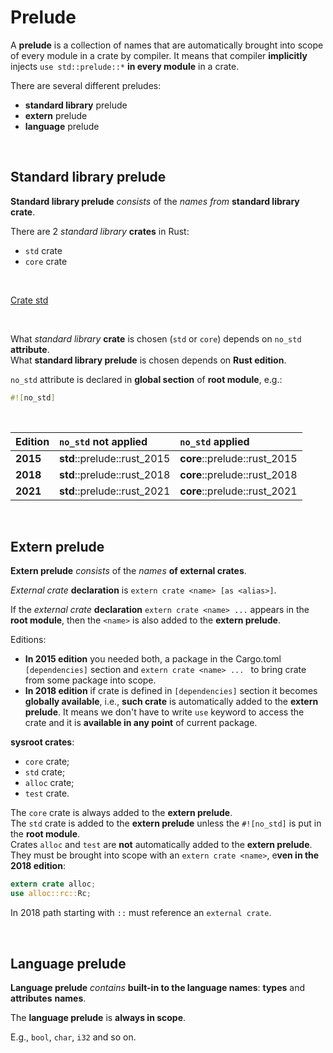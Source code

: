 # Prelude
A **prelude** is a collection of names that are automatically brought into scope of every module in a crate by compiler. It means that compiler **implicitly** injects ``use std::prelude::*`` **in every module** in a crate.

There are several different preludes:
- **standard library** prelude
- **extern** prelude
- **language** prelude

<br>

## Standard library prelude
**Standard library prelude** *consists* of the *names from* **standard library crate**.<br>

There are 2 *standard library* **crates** in Rust: 
- ``std`` crate
- ``core`` crate

<br>

[Crate std](https://doc.rust-lang.org/std/index.html)

<br>

What *standard library* **crate** is chosen (``std`` or ``core``) depends on ``no_std`` **attribute**.<br>
What **standard library prelude** is chosen depends on **Rust edition**.<br>

``no_std`` attribute is declared in **global section** of **root module**, e.g.:
```Rust
#![no_std]
```

<br>

|**Edition**|``no_std`` **not** applied|``no_std`` applied|
|:------|:-----------------|:-------------|
|**2015**|**std**::prelude::rust_2015|**core**::prelude::rust_2015|
|**2018**|**std**::prelude::rust_2018|**core**::prelude::rust_2018|
|**2021**|**std**::prelude::rust_2021|**core**::prelude::rust_2021|

<br>

## Extern prelude
**Extern prelude** *consists* of the *names* **of external crates**.<br>

*External crate* **declaration** is ``extern crate <name> [as <alias>]``.<br>

If the *external crate* **declaration** ``extern crate <name> ...`` appears in the **root module**, then the ``<name>`` is also added to the **extern prelude**.<br>

Editions:
- **In 2015 edition** you needed both, a package in the Cargo.toml ``[dependencies]`` section and ``extern crate <name> ... `` to bring crate from some package into scope.
- **In 2018 edition** if crate is defined in ``[dependencies]`` section it becomes **globally available**, i.e., **such crate** is automatically added to the **extern prelude**. It means we don't have to write ``use`` keyword to access the crate and it is **available in any point** of current package.

**sysroot crates**: 
- ``core`` crate;
- ``std`` crate;
- ``alloc`` crate;
- ``test`` crate.

The ``core`` crate is always added to the **extern prelude**.<br>
The ``std`` crate is added to the **extern prelude** unless the ``#![no_std]`` is put in the **root module**.<br>
Crates ``alloc`` and `test` are **not** automatically added to the **extern prelude**. They must be brought into scope with an ``extern crate <name>``, e**ven in the 2018 edition**:

```Rust
extern crate alloc;
use alloc::rc::Rc;
```

In 2018 path starting with ``::`` must reference an ``external crate``.

<br>

## Language prelude
**Language prelude** *contains* **built-in to the language names**: **types** and **attributes** **names**.<br>

The **language prelude** is **always in scope**.<br>

E.g., ``bool``, ``char``, ``i32`` and so on.
